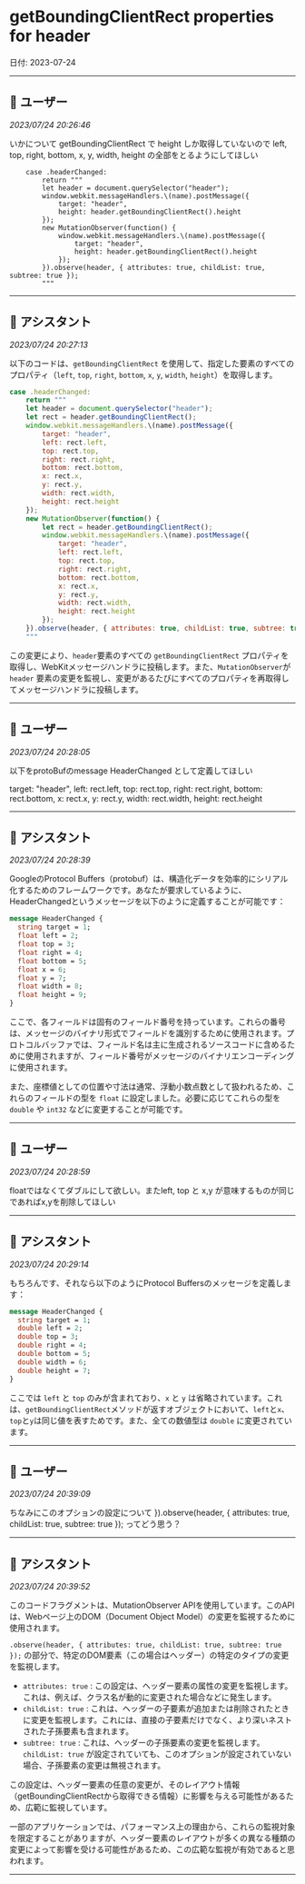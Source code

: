 # getBoundingClientRect properties for header

日付: 2023-07-24

---

## 👤 ユーザー
*2023/07/24 20:26:46*

いかについて getBoundingClientRect で height しか取得していないので left, top, right, bottom, x, y, width, height の全部をとるようにしてほしい

        case .headerChanged:
            return """
            let header = document.querySelector("header");
            window.webkit.messageHandlers.\(name).postMessage({
                target: "header",
                height: header.getBoundingClientRect().height
            });
            new MutationObserver(function() {
                window.webkit.messageHandlers.\(name).postMessage({
                    target: "header",
                    height: header.getBoundingClientRect().height
                });
            }).observe(header, { attributes: true, childList: true, subtree: true });
            """

---

## 🤖 アシスタント
*2023/07/24 20:27:13*

以下のコードは、`getBoundingClientRect` を使用して、指定した要素のすべてのプロパティ（`left`, `top`, `right`, `bottom`, `x`, `y`, `width`, `height`）を取得します。

```javascript
case .headerChanged:
    return """
    let header = document.querySelector("header");
    let rect = header.getBoundingClientRect();
    window.webkit.messageHandlers.\(name).postMessage({
        target: "header",
        left: rect.left,
        top: rect.top,
        right: rect.right,
        bottom: rect.bottom,
        x: rect.x,
        y: rect.y,
        width: rect.width,
        height: rect.height
    });
    new MutationObserver(function() {
        let rect = header.getBoundingClientRect();
        window.webkit.messageHandlers.\(name).postMessage({
            target: "header",
            left: rect.left,
            top: rect.top,
            right: rect.right,
            bottom: rect.bottom,
            x: rect.x,
            y: rect.y,
            width: rect.width,
            height: rect.height
        });
    }).observe(header, { attributes: true, childList: true, subtree: true });
    """
```
この変更により、`header`要素のすべての `getBoundingClientRect` プロパティを取得し、WebKitメッセージハンドラに投稿します。また、`MutationObserver`が `header` 要素の変更を監視し、変更があるたびにすべてのプロパティを再取得してメッセージハンドラに投稿します。

---

## 👤 ユーザー
*2023/07/24 20:28:05*

以下をprotoBufのmessage HeaderChanged として定義してほしい

target: "header",
            left: rect.left,
            top: rect.top,
            right: rect.right,
            bottom: rect.bottom,
            x: rect.x,
            y: rect.y,
            width: rect.width,
            height: rect.height

---

## 🤖 アシスタント
*2023/07/24 20:28:39*

GoogleのProtocol Buffers（protobuf）は、構造化データを効率的にシリアル化するためのフレームワークです。あなたが要求しているように、HeaderChangedというメッセージを以下のように定義することが可能です：

```protobuf
message HeaderChanged {
  string target = 1;
  float left = 2;
  float top = 3;
  float right = 4;
  float bottom = 5;
  float x = 6;
  float y = 7;
  float width = 8;
  float height = 9;
}
```

ここで、各フィールドは固有のフィールド番号を持っています。これらの番号は、メッセージのバイナリ形式でフィールドを識別するために使用されます。プロトコルバッファでは、フィールド名は主に生成されるソースコードに含めるために使用されますが、フィールド番号がメッセージのバイナリエンコーディングに使用されます。

また、座標値としての位置や寸法は通常、浮動小数点数として扱われるため、これらのフィールドの型を `float` に設定しました。必要に応じてこれらの型を `double` や `int32` などに変更することが可能です。

---

## 👤 ユーザー
*2023/07/24 20:28:59*

floatではなくてダブルにして欲しい。またleft, top と x,y が意味するものが同じであればx,yを削除してほしい

---

## 🤖 アシスタント
*2023/07/24 20:29:14*

もちろんです、それなら以下のようにProtocol Buffersのメッセージを定義します：

```protobuf
message HeaderChanged {
  string target = 1;
  double left = 2;
  double top = 3;
  double right = 4;
  double bottom = 5;
  double width = 6;
  double height = 7;
}
```

ここでは `left` と `top` のみが含まれており、`x` と `y` は省略されています。これは、`getBoundingClientRect`メソッドが返すオブジェクトにおいて、`left`と`x`、`top`と`y`は同じ値を表すためです。また、全ての数値型は `double` に変更されています。

---

## 👤 ユーザー
*2023/07/24 20:39:09*

ちなみにこのオプションの設定について  }).observe(header, { attributes: true, childList: true, subtree: true }); ってどう思う？

---

## 🤖 アシスタント
*2023/07/24 20:39:52*

このコードフラグメントは、MutationObserver APIを使用しています。このAPIは、Webページ上のDOM（Document Object Model）の変更を監視するために使用されます。

`.observe(header, { attributes: true, childList: true, subtree: true });` の部分で、特定のDOM要素（この場合はヘッダー）の特定のタイプの変更を監視します。

- `attributes: true` : この設定は、ヘッダー要素の属性の変更を監視します。これは、例えば、クラス名が動的に変更された場合などに発生します。
- `childList: true` : これは、ヘッダーの子要素が追加または削除されたときに変更を監視します。これには、直接の子要素だけでなく、より深いネストされた子孫要素も含まれます。
- `subtree: true` : これは、ヘッダーの子孫要素の変更を監視します。`childList: true` が設定されていても、このオプションが設定されていない場合、子孫要素の変更は無視されます。

この設定は、ヘッダー要素の任意の変更が、そのレイアウト情報（getBoundingClientRectから取得できる情報）に影響を与える可能性があるため、広範に監視しています。

一部のアプリケーションでは、パフォーマンス上の理由から、これらの監視対象を限定することがありますが、ヘッダー要素のレイアウトが多くの異なる種類の変更によって影響を受ける可能性があるため、この広範な監視が有効であると思われます。

---
